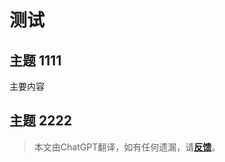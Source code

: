 # 测试

## 主题 1111

主要内容

## 主题 2222

> 本文由ChatGPT翻译，如有任何遗漏，请[**反馈**](https://github.com/linyuxuanlin/Wiki_MkDocs/issues/new)。